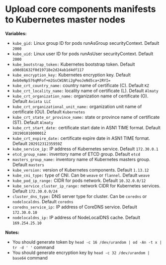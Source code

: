# Upload core components manifests to Kubernetes master nodes


**Variables:**

  - `kube_gid:` Linux group ID for pods runAsGroup securityContext. Default `2000`
  - `kube_uid:` Linux user ID for pods runAsUser securityContext. Default `2000`
  - `kube_bootstrap_token:` Kubernetes bootstrap token. Default `a90d81632f0d19718e2d24ab1d4df117`
  - `kube_encryption_key:` Kubernetes encryption key. Default `Aeb0eNp576qMFof+m2GsCW1Nti2gPeoJeNd5ca+2RYI=`
  - `kube_crt_country_name:` country name of certificate (C). Default `KZ`
  - `kube_crt_locality_name:` locality name of certificate (L). Default `Almaty`
  - `kube_crt_organization_name:` organization name of certificate (O). Default `Aviata LLC`
  - `kube_crt_organizational_unit_name:` organization unit name of certificate (OU). Default `Kubernetes`
  - `kube_crt_state_or_province_name:` state or province name of certificate (ST). Default `Almaty`
  - `kube_crt_start_date:` certificate start date in ASN1 TIME format. Default `20190101000001Z`
  - `kube_crt_expire_date:` certificate expire date in ASN1 TIME format. Default `20291231235959Z`
  - `kube_service_ip:` IP address of Kubernetes service. Default `172.30.0.1`
  - `etcd_group_name:` inventory name of ETCD group. Default `etcd`
  - `masters_group_name:` inventory name of Kubernetes masters group. Default `masters`
  - `kube_version:` version of Kubernetes components. Default `1.13.12`
  - `kube_cni_type:` type of CNI. Can be `weave` or `flannel`. Default `weave`
  - `kube_pod_ip_range:` CIDR for pods network. Default `10.32.0.0/12`
  - `kube_service_cluster_ip_range:` network CIDR for Kubernetes services. Default `172.30.0.0/24`
  - `cluster_dns_type:` DNS server type for cluster. Can be `coredns` or `nodelocaldns`. Default `coredns`
  - `coredns_service_ip:` IP address of CoreDNS service. Default `172.30.0.10`
  - `nodelocaldns_ip:` IP address of NodeLocalDNS cache. Default `169.254.25.10`

**Notes:**

  - You should generate token by `head -c 16 /dev/urandom | od -An -t x | tr -d ' '` command
  - You should generate encryption key by `head -c 32 /dev/urandom | base64` command

